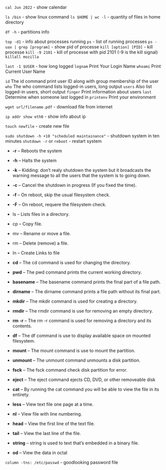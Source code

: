 `cal Jun 2022` - show calendar

`ls /bin` - show linux command
`ls $HOME | wc -l` - quantity of files in home directory

`df -h` - partitions info

`top -d1` - info about processes running
`ps` - list of running processes
`ps -uax | grep [program]` - show pid of processe
`kill [option] [PID]` - kill processe
`kill -9 2101` - kill of processe with pid 2101 (-9 is the kill signal)
`killall mozilla` 


`last -1 $USER` - how long logged
`lognam` Print Your Login Name
`whoami` Print Current User Name

`id` The id command print user ID along with group membership of the user
`who` The who command lists logged-in users, long output
`users` Also list logged-in users, short output
`finger` Print information about users
`last` Determine when someone last logged in
`printenv` Print your environment


`wget url/filename.pdf` - download file from internet

`ip addr show eth0` - show info about ip

`touch newfile` - create new file

`sudo shutdown -h +10 "scheduled maintainance"` - shutdown system in ten minutes
`shutdown -r` or `reboot` - restart system

-   **-r** – Reboots the system
-   **-h** – Halts the system
-   **-k** – Kidding: don’t realy shutdown the system but it broadcasts the warning message to all the users that the system is to going down.
-   **-c** – Cancel the shutdown in progress (If you fixed the time).
-   **-f** – On reboot, skip the usual filesystem check.
-   **-F** – On reboot, requere the filesystem check.



-   ls – Lists files in a directory.
-   cp – Copy file.
-   mv – Rename or move a file.
-   rm – Delete (remove) a file.
-   ln – Create Links to file


-   **cd** – The cd command is used for changing the directory.
-   **pwd** – The pwd command prints the current working directory.
-   **basename** – The basename command prints the final part of a file path.
-   **dirname** – The dirname command prints a file path without its final part.
-   **mkdir** – The mkdir command is used for creating a directory.
-   **rmdir** – The rmdir command is use for removing an empty directory.
-   **rm -r** – The rm -r command is used for removing a directory and its contents.

-   **df** – The df command is use to display available space on mounted filesystem.
-   **mount** – The mount command is use to mount the partition.
-   **unmount** – The unmount command unmounts a disk partition.
-   **fsck** – The fsck command check disk partition for error.
-   **eject** – The eject command ejects CD, DVD, or other removeable disk

-   **cat** – By running the cat command you will be able to view the file in its entirety.
-   **less** – View text file one page at a time.
-   **nl** – View file with line numbering.
-   **head** – View the first line of the text file.
-   **tail** – View the last line of the file.
-   **string** – string is used to text that’s embedded in a binary file.
-   **od** – View the data in octal

`column -tns: /etc/passwd` - goodlooking password file 